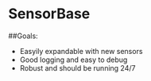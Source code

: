 # SensorBase
##Goals:
- Easyily expandable with new sensors
- Good logging and easy to debug
- Robust and should be running 24/7
